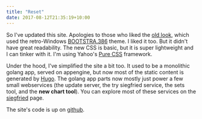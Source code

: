 ```yaml
---
title: "Reset"
date: 2017-08-12T21:35:19+10:00
---
```


So I've updated this site. Apologies to those who liked the [old look](https://web.archive.org/web/20170715074712/https://www.itforarchivists.com/siegfried), which used the retro-Windows [BOOTSTRA.386](https://github.com/kristopolous/BOOTSTRA.386) theme. I liked it too. But it didn't have great readability. The new CSS is basic, but it is super lightweight and I can tinker with it. I'm using Yahoo's [Pure CSS](https://purecss.io/) framework. 

Under the hood, I've simplified the site a bit too. It used to be a monolithic golang app, served on appengine, but now most of the static content is generated by [Hugo](http://gohugo.io/). The golang app parts now mostly just power a few small webservices (the update server, the try siegfried service, the sets tool, and the **new chart tool**). You can explore most of these services on the [siegfried](/siegfried) page.

The site's code is up on [github](https://github.com/richardlehane/itforarchivists.com).